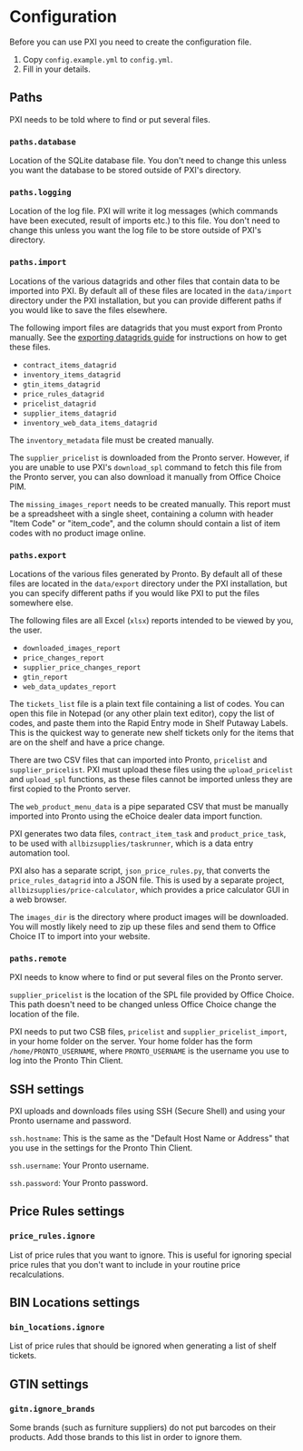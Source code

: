# Configuration

Before you can use PXI you need to create the configuration file.

1. Copy `config.example.yml` to `config.yml`.
2. Fill in your details.

## Paths

PXI needs to be told where to find or put several files.

### `paths.database`

Location of the SQLite database file. You don't need to change this unless you want the database to be stored outside of PXI's directory.

### `paths.logging`

Location of the log file. PXI will write it log messages (which commands have been executed, result of imports etc.) to this file. You don't need to change this unless you want the log file to be store outside of PXI's directory.

### `paths.import`

Locations of the various datagrids and other files that contain data to be imported into PXI. By default all of these files are located in the `data/import` directory under the PXI installation, but you can provide different paths if you would like to save the files elsewhere.

The following import files are datagrids that you must export from Pronto manually. See the [exporting datagrids guide](datagrid_export_guide.md) for instructions on how to get these files.

- `contract_items_datagrid`
- `inventory_items_datagrid`
- `gtin_items_datagrid`
- `price_rules_datagrid`
- `pricelist_datagrid`
- `supplier_items_datagrid`
- `inventory_web_data_items_datagrid`

The `inventory_metadata` file must be created manually.

The `supplier_pricelist` is downloaded from the Pronto server. However, if you are unable to use PXI's `download_spl` command to fetch this file from the Pronto server, you can also download it manually from Office Choice PIM.

The `missing_images_report` needs to be created manually. This report must be a spreadsheet with a single sheet, containing a column with header "Item Code" or "item_code", and the column should contain a list of item codes with no product image online.

### `paths.export`

Locations of the various files generated by Pronto. By default all of these files are located in the `data/export` directory under the PXI installation, but you can specify different paths if you would like PXI to put the files somewhere else.

The following files are all Excel (`xlsx`) reports intended to be viewed by you, the user.

- `downloaded_images_report`
- `price_changes_report`
- `supplier_price_changes_report`
- `gtin_report`
- `web_data_updates_report`

The `tickets_list` file is a plain text file containing a list of codes. You can open this file in Notepad (or any other plain text editor), copy the list of codes, and paste them into the Rapid Entry mode in Shelf Putaway Labels. This is the quickest way to generate new shelf tickets only for the items that are on the shelf and have a price change.

There are two CSV files that can imported into Pronto, `pricelist` and `supplier_pricelist`. PXI must upload these files using the `upload_pricelist` and `upload_spl` functions, as these files cannot be imported unless they are first copied to the Pronto server.

The `web_product_menu_data` is a pipe separated CSV that must be manually imported into Pronto using the eChoice dealer data import function.

PXI generates two data files, `contract_item_task` and `product_price_task`, to be used with `allbizsupplies/taskrunner`, which is a data entry automation tool.

PXI also has a separate script, `json_price_rules.py`, that converts the `price_rules_datagrid` into a JSON file. This is used by a separate project, `allbizsupplies/price-calculator`, which provides a price calculator GUI in a web browser.

The `images_dir` is the directory where product images will be downloaded. You will mostly likely need to zip up these files and send them to Office Choice IT to import into your website.

### `paths.remote`

PXI needs to know where to find or put several files on the Pronto server.

`supplier_pricelist` is the location of the SPL file provided by Office Choice. This path doesn't need to be changed unless Office Choice change the location of the file.

PXI needs to put two CSB files, `pricelist` and `supplier_pricelist_import`, in your home folder on the server. Your home folder has the form `/home/PRONTO_USERNAME`, where `PRONTO_USERNAME` is the username you use to log into the Pronto Thin Client.

## SSH settings

PXI uploads and downloads files using SSH (Secure Shell) and using your Pronto username and password.

`ssh.hostname`: This is the same as the "Default Host Name or Address" that you use in the settings for the Pronto Thin Client.

`ssh.username`: Your Pronto username.

`ssh.password`: Your Pronto password.

## Price Rules settings

### `price_rules.ignore`

List of price rules that you want to ignore. This is useful for ignoring special price rules that you don't want to include in your routine price recalculations.

## BIN Locations settings

### `bin_locations.ignore`

List of price rules that should be ignored when generating a list of shelf tickets.

## GTIN settings

### `gitn.ignore_brands`

Some brands (such as furniture suppliers) do not put barcodes on their products. Add those brands to this list in order to ignore them.
